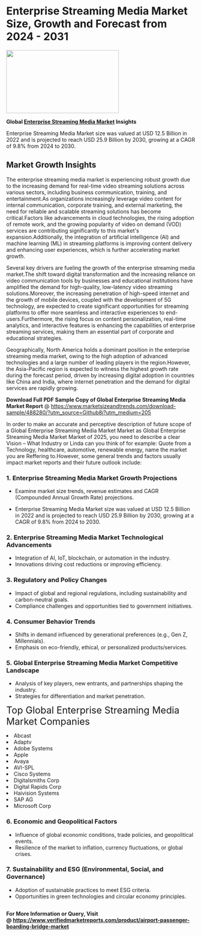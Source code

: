 <H1>Enterprise Streaming Media Market Size, Growth and Forecast from 2024 - 2031</H1><img class="aligncenter size-medium wp-image-584254" src="https://thirdeyenews.in/wp-content/uploads/2024/09/Global-Market-Research-300x168.jpeg" alt="" width="300" height="168" /><p><strong>Global&nbsp;<a href="https://www.marketsizeandtrends.com/download-sample/488280/?utm_source=Github8j?utm_medium=205">Enterprise Streaming Media Market</a> Insights</strong></p><p>Enterprise Streaming Media Market size was valued at USD 12.5 Billion in 2022 and is projected to reach USD 25.9 Billion by 2030, growing at a CAGR of 9.8% from 2024 to 2030.</p><p><h2>Market Growth Insights</h2> <p>The enterprise streaming media market is experiencing robust growth due to the increasing demand for real-time video streaming solutions across various sectors, including business communication, training, and entertainment.As organizations increasingly leverage video content for internal communication, corporate training, and external marketing, the need for reliable and scalable streaming solutions has become critical.Factors like advancements in cloud technologies, the rising adoption of remote work, and the growing popularity of video on demand (VOD) services are contributing significantly to this market's expansion.Additionally, the integration of artificial intelligence (AI) and machine learning (ML) in streaming platforms is improving content delivery and enhancing user experiences, which is further accelerating market growth.</p> <p>Several key drivers are fueling the growth of the enterprise streaming media market.The shift toward digital transformation and the increasing reliance on video communication tools by businesses and educational institutions have amplified the demand for high-quality, low-latency video streaming solutions.Moreover, the increasing penetration of high-speed internet and the growth of mobile devices, coupled with the development of 5G technology, are expected to create significant opportunities for streaming platforms to offer more seamless and interactive experiences to end-users.Furthermore, the rising focus on content personalization, real-time analytics, and interactive features is enhancing the capabilities of enterprise streaming services, making them an essential part of corporate and educational strategies.</p> <p>Geographically, North America holds a dominant position in the enterprise streaming media market, owing to the high adoption of advanced technologies and a large number of leading players in the region.However, the Asia-Pacific region is expected to witness the highest growth rate during the forecast period, driven by increasing digital adoption in countries like China and India, where internet penetration and the demand for digital services are rapidly growing.</p> <p><span class=""><strong>Download Full PDF Sample Copy of Global Enterprise Streaming Media Market Report</strong> @ <a href="https://www.marketsizeandtrends.com/download-sample/488280/?utm_source=Github8j?utm_medium=205" target="_blank">https://www.marketsizeandtrends.com/download-sample/488280/?utm_source=Github8j?utm_medium=205</a></span></p><p>In order to make an accurate and perceptive description of future scope of a Global&nbsp;Enterprise Streaming Media Market Market as Global&nbsp;Enterprise Streaming Media Market Market of 2025, you need to describe a clear Vision &ndash; What Industry or Linda can you think of for example: Quote from a Technology, healthcare, automotive, renewable energy, name the market you are Reffering to.However, some general trends and factors usually impact market reports and their future outlook include:</p><h3>1.&nbsp;<strong>Enterprise Streaming Media Market Growth Projections</strong></h3><ul><li>Examine market size trends, revenue estimates and CAGR (Compounded Annual Growth Rate) projections.</li><li><p>Enterprise Streaming Media Market size was valued at USD 12.5 Billion in 2022 and is projected to reach USD 25.9 Billion by 2030, growing at a CAGR of 9.8% from 2024 to 2030.</p></li></ul><h3>2.&nbsp;<strong>Enterprise Streaming Media Market Technological Advancements</strong></h3><ul><li>Integration of AI, IoT, blockchain, or automation in the industry.</li><li>Innovations driving cost reductions or improving efficiency.</li></ul><h3>3.&nbsp;<strong>Regulatory and Policy Changes</strong></h3><ul><li>Impact of global and regional regulations, including sustainability and carbon-neutral goals.</li><li>Compliance challenges and opportunities tied to government initiatives.</li></ul><h3>4.&nbsp;<strong>Consumer Behavior Trends</strong></h3><ul><li>Shifts in demand influenced by generational preferences (e.g., Gen Z, Millennials).</li><li>Emphasis on eco-friendly, ethical, or personalized products/services.</li></ul><h3>5.&nbsp;<strong>Global Enterprise Streaming Media Market Competitive Landscape</strong></h3><ul><li>Analysis of key players, new entrants, and partnerships shaping the industry.</li><li>Strategies for differentiation and market penetration.</li></ul><p data-pm-slice="1 1 []"><span style="color: inherit; font-family: inherit; font-size: 25px;">Top Global Enterprise Streaming Media Market Companies</span></p><div class="" data-test-id=""><p><li>Abcast</li><li> Adaptv</li><li> Adobe Systems</li><li> Apple</li><li> Avaya</li><li> AVI-SPL</li><li> Cisco Systems</li><li> Digitalsmiths Corp</li><li> Digital Rapids Corp</li><li> Haivision Systems</li><li> SAP AG</li><li> Microsoft Corp</li></p></div><h3>6.&nbsp;<strong>Economic and Geopolitical Factors</strong></h3><ul><li>Influence of global economic conditions, trade policies, and geopolitical events.</li><li>Resilience of the market to inflation, currency fluctuations, or global crises.</li></ul><h3>7.&nbsp;<strong>Sustainability and ESG (Environmental, Social, and Governance)</strong></h3><ul><li>Adoption of sustainable practices to meet ESG criteria.</li><li>Opportunities in green technologies and circular economy principles.</li></ul><h2><strong style="font-size: 14px;">For More Information or Query, Visit @&nbsp;</strong><a style="background-color: #ffffff; font-size: 14px;" href="https://www.marketsizeandtrends.com/report/enterprise-streaming-media-market/" target="_blank">https://www.verifiedmarketreports.com/product/airport-passenger-boarding-bridge-market</a></h2>